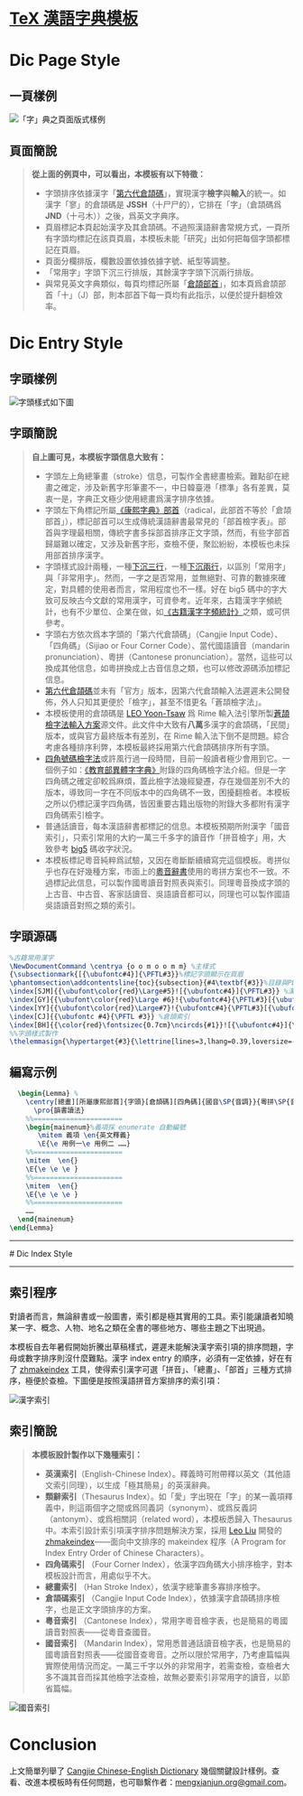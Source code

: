 # [TeX 漢語字典模板](http://elegist.github.io/2016/04/30/cedic/)

# Dic Page Style

## 一頁樣例

![「字」典之頁面版式樣例](https://raw.githubusercontent.com/elegist/elegist.github.io/master/web-pics/article/cedic1.jpg)

## 頁面簡說

> **從上面的例頁中，可以看出，本模板有以下特徵：**
> - 字頭排序依據漢字「[第六代倉頡碼](https://github.com/LEOYoon-Tsaw/Cangjie6)」，實現漢字**檢字**與**輸入**的統一。如漢字「寥」的倉頡碼是 **JSSH**（十尸尸的），它排在「字」（倉頡碼爲 **JND**（十弓木））之後，爲英文字典序。
> - 頁眉標記本頁起始漢字及其倉頡碼。不過照漢語辭書常規方式，一頁所有字頭均標記在該頁頁眉，本模板未能「研究」出如何把每個字頭都標記在頁眉。
> - 頁面分欄排版，欄數設置依據依據字號、紙型等調整。
> - 「常用字」字頭下沉三行排版，其餘漢字字頭下沉兩行排版。
> - 與常見英文字典類似，每頁均標記所屬「[倉頡部首](https://en.wikipedia.org/wiki/Cangjie_input_method)」，如本頁爲倉頡部首「十」（J）部，則本部首下每一頁均有此指示，以便於提升翻檢效率。

# Dic Entry Style

## 字頭樣例

![字頭樣式如下圖](https://raw.githubusercontent.com/elegist/elegist.github.io/master/web-pics/article/cedic2.jpg)

## 字頭簡說

> **自上圖可見，本模板字頭信息大致有：**
> - 字頭左上角總筆畫（stroke）信息，可製作全書總畫檢索。難點卻在總畫之確定，涉及新舊字形筆畫不一，中日韓臺港「標準」各有差異，莫衷一是，字典正文極少使用總畫爲漢字排序依據。
> - 字頭左下角標記所屬[《康熙字典》部首](http://www.medo.jp/kbush.htm)（radical，此部首不等於「倉頡部首」），標記部首可以生成傳統漢語辭書最常見的「部首檢字表」。部首與字理最相關，傳統字書多採部首排序正文字頭，然而，有些字部首歸屬難以確定，又涉及新舊字形，查檢不便，聚訟紛紛，本模板也未採用部首排序漢字。
> - 字頭樣式設計兩種，一種[下沉三行](https://en.wikipedia.org/wiki/Initial)，一種[下沉兩行](https://en.wikipedia.org/wiki/Initial)，以區別「常用字」與「非常用字」。然而，一字之是否常用，並無絕對、可靠的數據來確定，對具體的使用者而言，常用程度也不一樣。好在 big5 碼中的字大致可反映古今文獻的常用漢字，可資參考。近年來，古籍漢字字頻統計，也有不少單位、企業在做，如[《古籍漢字字頻統計》](https://book.douban.com/subject/3513694/?from=tag)之類，或可供參考。
> - 字頭右方依次爲本字頭的「第六代倉頡碼」（Cangjie Input Code）、「四角碼」（Sijiao or Four Corner Code）、當代國語讀音（mandarin pronunciation）、粵拼（Cantonese pronunciation）。當然，這些可以換成其他信息，如粵拼換成上古音信息之類，也可以修改源碼添加標記信息。
> - [第六代倉頡碼](https://zh.wikipedia.org/wiki/蒼頡檢字法)並未有「官方」版本，因第六代倉頡輸入法遲遲未公開發佈，外人只知其更便於「檢字」，甚至不惜更名「蒼頡檢字法」。
> - 本模板使用的倉頡碼是 [LEO Yoon-Tsaw](https://github.com/LEOYoon-Tsaw/Cangjie6) 爲 Rime 輸入法引擎所製[蒼頡檢字法輸入方案](https://github.com/LEOYoon-Tsaw/Cangjie6)源文件。此文件中大致有**八萬**多漢字的倉頡碼，「民間」版本，或與官方最終版本有差別，在 Rime 輸入法下倒不是問題。綜合考慮各種排序利弊，本模板最終採用第六代倉頡碼排序所有字頭。
> - [四角號碼檢字法](https://en.wikipedia.org/wiki/Four-Corner_Method)或許風行過一段時間，目前一般讀者極少會用到它。一個例子如：[《教育部異體字字典》](http://dict2.variants.moe.edu.tw/variants/rbt/page_content3.rbt?pageId=2982180)附錄的四角碼檢字法介紹。但是一字四角碼之確定卻較爲麻煩，蓋此檢字法幾經變遷，存在幾個差別不大的版本，導致同一字在不同版本中的四角碼不一致，困擾翻檢者。本模板之所以仍標記漢字四角碼，皆因重要古籍出版物的附錄大多都附有漢字四角碼索引檢字。
> - 普通話讀音，每本漢語辭書都標記的信息。本模板預期所附漢字「國音索引」，只索引常用的大約一萬三千多字的讀音作「拼音檢字」用，大致參考 [big5](https://zh.wikipedia.org/wiki/大五碼) 碼收字狀況。
> - 本模板標記粵音純粹爲試驗，又因在粵斷斷續續寫完這個模板。粵拼似乎也存在好幾種方案，市面上的[粵音辭書](http://humanum.arts.cuhk.edu.hk/Lexis/lexi-can/)使用的粵拼方案也不一致。不過標記此信息，可以製作國粵讀音對照表與索引。同理粵音換成字頭的上古音、中古音、客家話讀音、吳語讀音都可以，同理也可以製作國語吳語讀音對照之類的索引。

## 字頭源碼

```Latex
%古籍常用漢字
\NewDocumentCommand \centrya {o o m o o m m} %主樣式
{\subsectionmark{[{\ubufontc#4}]{\PFTL#3}}%標記字頭顯示在頁眉
\phantomsection\addcontentsline{toc}{subsection}{#4\textbf{#3}}%目錄與PDF mark
\index[SJM]{{\ubufont\color{red}\Large#5}![{\ubufontc#4}]{\PFTL#3}} %漢字四角碼索引 
\index[GY]{{\ubufont\color{red}\Large #6}!{\ubufontc#4}{\PFTL#3}[{\ubufontc#7}]} %國音索引
\index[YY]{{\ubufont\color{red}\Large#7}!{\ubufontc#4}{\PFTL#3}[{\ubufontc#6}]} %粵音索引
\index[CJ]{{\ubufontc #4}{\PFTL #3}} %倉頡索引
\index[BH]{{\color{red}\fontsizec{0.7cm}\ncircds{#1}}![{\ubufontc#4}]{\PFTL#3}}%總筆畫數索引
%%字頭樣式製作
\thelemmasign{\hypertarget{#3}{\lettrine[lines=3,lhang=0.39,loversize=-0.2]{\hspace{0.15cm}\SPSB{\buttonleftsupera{#1}}{\buttonleftsuba{#2}}\hspace{-0.33cm}\color{myred}\IBMP #3}{} }} {{\color{myred}{\ubufontc #4}，{\ubufontc #5}，{\ubufontc #6}，{\ubufontc #7}。}}} %字頭共記錄筆畫、部首、倉頡碼、國音等 7 種信息以製作索引
```

## 編寫示例

```LaTeX
  \begin{Lemma} %
    \centry[總畫][所屬康熙部首]{字頭}[倉頡碼][四角碼]{國音\SP{音調}}{粵拼\SP{音調}}
      \pro{韻書讀法}
    %%======================
    \begin{mainenum}%義項採 enumerate 自動編號
       \mitem 義項 \en{英文釋義}
       \E{\e 用例一\e 用例二 ……}
    %%======================
    \mitem  \en{}
    \E{\e \e \e }
    %%======================
    \mitem  \en{}
    \E{\e \e \e }
    %%======================
    ……
  \end{mainenum}
\end{Lemma}
```

<hr/>
# Dic Index Style 
<hr/>

## 索引程序 

對讀者而言，無論辭書或一般圖書，索引都是極其實用的工具。索引能讓讀者知曉某一字、概念、人物、地名之類在全書的哪些地方、哪些主題之下出現過。

本模板自去年暑假開始折騰出草稿樣式，遲遲未能解決漢字索引項的排序問題，字母或數字排序則沒什麼難點。漢字 index entry 的順序，必須有一定依據，好在有了 [zhmakeindex](https://github.com/leo-liu/zhmakeindex) 工具，使得索引漢字可選「拼音」、「總畫」、「部首」三種方式排序，極便於查檢。下圖便是按照漢語拼音方案排序的索引項：

![漢字索引](https://raw.githubusercontent.com/elegist/elegist.github.io/master/web-pics/article/cedic3.jpg)

## 索引簡說 

> **本模板設計製作以下幾種索引：**
> - **英漢索引**（English-Chinese Index）。釋義時可附帶釋以英文（其他語文索引同理），以生成「極其簡易」的英漢辭典。
> - **類辭索引**（Thesaurus Index）。如「愛」字出現在「字」的某一義項釋義中，則這兩個字之間或爲同義詞（synonym）、或爲反義詞（antonym）、或爲相關詞（related word），本模板悉歸入 Thesaurus 中。本索引設計索引項漢字排序問題解決方案，採用 [Leo Liu](https://github.com/leo-liu/zhmakeindex) 開發的 [zhmakeindex](https://github.com/leo-liu/zhmakeindex)——面向中文排序的 makeindex 程序（A Program for Index Entry Order of Chinese Characters）。
> - **四角碼索引** （Four Corner Index），依漢字四角碼大小排序檢字，對本模板設計而言，用處似乎不大。
> - **總畫索引** （Han Stroke Index），依漢字總筆畫多寡排序檢字。
> - **倉頡碼索引** （Cangjie Input Code Index），依據漢字倉頡碼排序檢字，也是正文字頭排序的方案。
> - **粵音索引** （Cantonese Index），常用字粵音檢字表，也是簡易的粵國讀音對照表——從粵音查國音。
> - **國音索引** （Mandarin Index），常用悉普通話讀音檢字表，也是簡易的國粵讀音對照表——從國音查粵音。之所以限於常用字，乃考慮篇幅與實際使用情況而定。一萬三千字以外的非常用字，若需查檢，查檢者大多不識其音而採其他檢字法查檢，故無必要索引非常用字的讀音，以節省篇幅。

![國音索引](https://raw.githubusercontent.com/elegist/elegist.github.io/master/web-pics/article/cedic4.jpg)

# Conclusion

上文簡單列舉了 [Cangjie Chinese-English Dictionary](https://github.com/elegist/Cangjie-Chinese-English-Dictionary) 幾個關鍵設計樣例。查看、改進本模板時有任何問題，也可聯繫作者：<mengxianjun.org@gmail.com>。
